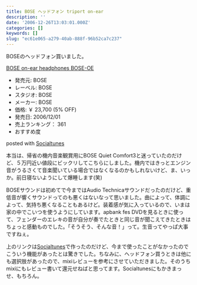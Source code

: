 ```yaml
---
title: BOSE ヘッドフォン triport on-ear
description: ''
date: '2006-12-26T13:03:01.000Z'
categories: []
keywords: []
slug: "ec61e065-a279-40ab-888f-96b52ca7c237"
---
```

BOSEのヘッドフォン買いました。

[BOSE on-ear headphones BOSE-OE](http://www.amazon.co.jp/exec/obidos/ASIN/B000KTD81O/mrchildrenonl-22/ref=nosim "BOSE on-ear headphones BOSE-OE")

*   発売元: BOSE
*   レーベル: BOSE
*   スタジオ: BOSE
*   メーカー: BOSE
*   価格: ￥ 23,700 (5% OFF)
*   発売日: 2006/12/01
*   売上ランキング： 361
*   おすすめ度

posted with [Socialtunes](http://socialtunes.net)

本当は、帰省の機内音楽観賞用にBOSE Quiet Comfort3と迷っていたのだけど、５万円近い値段にビックリしてこちらにしました。機内ではきっとエンジン音がうるさくて音楽聞いている場合ではなくなるのかもしれないけど、ま、いっか。前日寝ないようにして爆睡します(笑)

BOSEサウンドは初めてで今まではAudio Technicaサウンドだったのだけど、重低音が響くサウンドってのも悪くはないなって思いました。曲によって、体調によって、気持ち悪くなることもあるけど。装着感が気に入っているので、いまは家の中でこいつを使うようにしています。apbank fes DVDを見るときに使って、フェンダーのエレキの音が自分が奏でたときと同じ音が聞こえてきたときはちょっと感動ものでした。「そうそう、そんな音！」って。生音ってやっぱ大事ですねぇ。

上のリンクは[Socialtunes](http://socialtunes.net/)で作ったのだけど、今まで使ったことがなかったのでこういう機能があったとは驚きでした。ちなみに、ヘッドフォン買うときは他にも選択肢があったので、mixiレビューを参考にさせていただきました。そのうちmixiにもレビュー書いて還元せねばと思ってます。Socialtunesにもかきまっせ、もちろん。